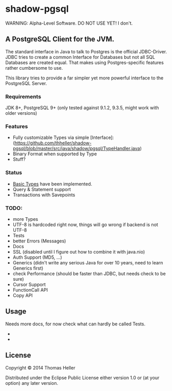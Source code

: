 # shadow-pgsql

WARNING: Alpha-Level Software. DO NOT USE YET! I don't.

## A PostgreSQL Client for the JVM.

The standard interface in Java to talk to Postgres is the official JDBC-Driver. JDBC tries to
create a common Interface for Databases but not all SQL Databases are created equal. That
makes using Postgres-specific features rather cumbersome to use.

This library tries to provide a far simpler yet more powerful interface to the PostgreSQL Server.

### Requirements

JDK 8+, PostgreSQL 9+ (only tested against 9.1.2, 9.3.5, might work with older versions)

### Features

- Fully customizable Types via simple [Interface]:(https://github.com/thheller/shadow-pgsql/blob/master/src/java/shadow/pgsql/TypeHandler.java)
- Binary Format when supported by Type
- Stuff?

### Status

- [Basic Types](https://github.com/thheller/shadow-pgsql/tree/master/src/java/shadow/pgsql/types) have been implemented.
- Query & Statement support
- Transactions with Savepoints

### TODO:

- more Types
- UTF-8 is hardcoded right now, things will go wrong if backend is not UTF-8
- Tests
- better Errors (Messages)
- Docs
- SSL (disabled until I figure out how to combine it with java.nio)
- Auth Support (MD5, ...)
- Generics (didn't write any serious Java for over 10 years, need to learn Generics first)
- check Performance (should be faster than JDBC, but needs check to be sure)
- Cursor Support
- FunctionCall API
- Copy API

## Usage

Needs more docs, for now check what can hardly be called Tests.

- [Java]:(https://github.com/thheller/shadow-pgsql/blob/master/test/shadow/pgsql/BasicTest.java)
- [Clojure]:(https://github.com/thheller/shadow-pgsql/blob/master/test/shadow/pgsql_test.clj)

## License

Copyright © 2014 Thomas Heller

Distributed under the Eclipse Public License either version 1.0 or (at
your option) any later version.
